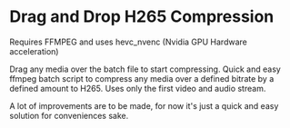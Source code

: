 # Drag and Drop H265 Compression
Requires FFMPEG and uses hevc_nvenc (Nvidia GPU Hardware acceleration)

Drag any media over the batch file to start compressing. Quick and easy ffmpeg batch script to compress any media over a defined bitrate by a defined amount to H265. Uses only the first video and audio stream.

A lot of improvements are to be made, for now it's just a quick and easy solution for conveniences sake.
